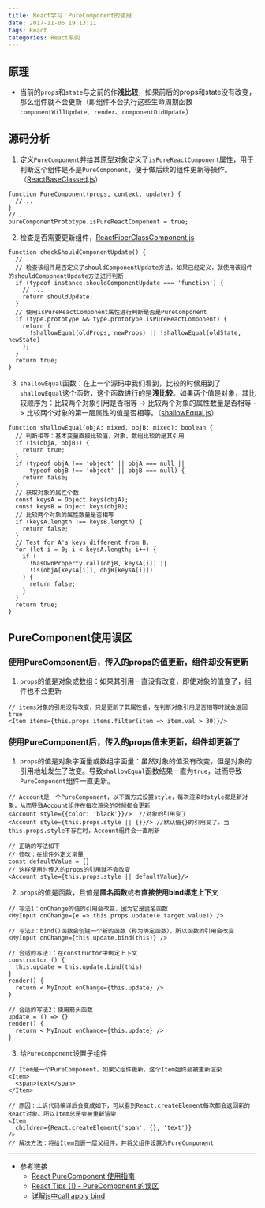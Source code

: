 ```yaml
---
title: React学习：PureComponent的使用
date: 2017-11-06 19:13:11
tags: React
categories: React系列
---
```

## 原理
* 当前的`props`和`state`与之前的作**浅比较**，如果前后的props和state没有改变，那么组件就不会更新（即组件不会执行这些生命周期函数`componentWillUpdate`、`render`、`componentDidUpdate`）

## 源码分析
1. 定义`PureComponent`并给其原型对象定义了`isPureReactComponent`属性，用于判断这个组件是不是`PureComponent`，便于做后续的组件更新等操作。（[ReactBaseClassed.js](https://github.com/facebook/react/blob/v16.2.0/packages/react/src/ReactBaseClasses.js)）
```
function PureComponent(props, context, updater) {
  //...
}
//...
pureComponentPrototype.isPureReactComponent = true;
```

2. 检查是否需要更新组件，[ReactFiberClassComponent.js](https://github.com/facebook/react/blob/v16.2.0/packages/react-reconciler/src/ReactFiberClassComponent.js)
```
function checkShouldComponentUpdate() {
  // ...
  // 检查该组件是否定义了shouldComponentUpdate方法，如果已经定义，就使用该组件的shouldComponentUpdate方法进行判断
  if (typeof instance.shouldComponentUpdate === 'function') {
    // ...
    return shouldUpdate;
  }
  // 使用isPureReactComponent属性进行判断是否是PureComponent
  if (type.prototype && type.prototype.isPureReactComponent) {
    return (
      !shallowEqual(oldProps, newProps) || !shallowEqual(oldState, newState)
    );
  }
  return true;
}
```

3. `shallowEqual`函数：在上一个源码中我们看到，比较的时候用到了`shallowEqual`这个函数，这个函数进行的是**浅比较**。如果两个值是对象，其比较顺序为：比较两个对象引用是否相等 -> 比较两个对象的属性数量是否相等 -> 比较两个对象的第一层属性的值是否相等。（[shallowEqual.js](https://github.com/facebook/fbjs/blob/master/packages/fbjs/src/core/shallowEqual.js)）
```
function shallowEqual(objA: mixed, objB: mixed): boolean {
  // 判断相等：基本变量直接比较值，对象、数组比较的是其引用
  if (is(objA, objB)) {
    return true;
  }
  if (typeof objA !== 'object' || objA === null ||
      typeof objB !== 'object' || objB === null) {
    return false;
  }
  // 获取对象的属性个数
  const keysA = Object.keys(objA);
  const keysB = Object.keys(objB);
  // 比较两个对象的属性数量是否相等
  if (keysA.length !== keysB.length) {
    return false;
  }
  // Test for A's keys different from B.
  for (let i = 0; i < keysA.length; i++) {
    if (
      !hasOwnProperty.call(objB, keysA[i]) ||
      !is(objA[keysA[i]], objB[keysA[i]])
    ) {
      return false;
    }
  }
  return true;
}
```

## PureComponent使用误区
### 使用PureComponent后，传入的props的值更新，组件却没有更新
1. `props`的值是对象或数组：如果其引用一直没有改变，即使对象的值变了，组件也不会更新
```
// items对象的引用没有改变，只是更新了其属性值，在判断对象引用是否相等时就会返回true
<Item items={this.props.items.filter(item => item.val > 30)}/>
```
### 使用PureComponent后，传入的props值未更新，组件却更新了
1. `props`的值是对象字面量或数组字面量：虽然对象的值没有改变，但是对象的引用地址发生了改变。导致`shallowEqual`函数结果一直为`true`，进而导致`PureComponent`组件一直更新。
```
// Account是一个PureComponent，以下面方式设置style，每次渲染时style都是新对象，从而导致Account组件在每次渲染的时候都会更新
<Account style={{color: 'black'}}/>  //对象的引用变了
<Account style={this.props.style || {}}/> //默认值{}的引用变了，当this.props.style不存在时，Account组件会一直刷新

// 正确的写法如下
// 修改：在组件外定义常量
const defaultValue = {}
// 这样使用时传入的props的引用就不会改变
<Account style={this.props.style || defaultValue}/>
```

2. `props`的值是函数，且值是**匿名函数**或者**直接使用bind绑定上下文**
```
// 写法1：onChange的值的引用会改变，因为它是匿名函数
<MyInput onChange={e => this.props.update(e.target.value)} />

// 写法2：bind()函数会创建一个新的函数（称为绑定函数），所以函数的引用会改变
<MyInput onChange={this.update.bind(this)} />

// 合适的写法1：在constructor中绑定上下文
constructor () {
  this.update = this.update.bind(this)
}
render() {
  return < MyInput onChange={this.update} />
}

// 合适的写法2：使用箭头函数
update = () => {}
render() {
  return < MyInput onChange={this.update} />
}
```

3. 给`PureComponent`设置子组件
```
// Item是一个PureComponent，如果父组件更新，这个Item始终会被重新渲染
<Item>
  <span>text</span>
</Item>

// 原因：上诉代码编译后会变成如下，可以看到React.createElement每次都会返回新的React对象。所以Item总是会被重新渲染
<Item
  children={React.createElement('span', {}, 'text')}
/>
// 解决方法：将给Item包裹一层父组件，并将父组件设置为PureComponent
```

---
* 参考链接
  - [React PureComponent 使用指南](https://juejin.im/entry/5934c9bc570c35005b556e1a)
  - [React Tips (1) - PureComponent 的误区](https://zhuanlan.zhihu.com/p/29011117)
  - [详解js中call apply bind](http://www.jianshu.com/p/25202260a8f5)
